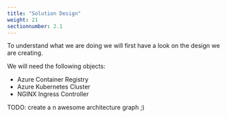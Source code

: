 ```yaml
---
title: "Solution Design"
weight: 21
sectionnumber: 2.1
---
```


To understand what we are doing we will first have a look on the design we are creating.

We will need the following objects:
* Azure Container Registry
* Azure Kubernetes Cluster
* NGINX Ingress Controller

TODO: create a n awesome architecture graph ;)